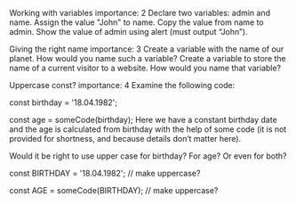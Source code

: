 Working with variables
importance: 2
Declare two variables: admin and name.
Assign the value "John" to name.
Copy the value from name to admin.
Show the value of admin using alert (must output “John”).


Giving the right name
importance: 3
Create a variable with the name of our planet. How would you name such a variable?
Create a variable to store the name of a current visitor to a website. How would you name that variable?


Uppercase const?
importance: 4
Examine the following code:

const birthday = '18.04.1982';

const age = someCode(birthday);
Here we have a constant birthday date and the age is calculated from birthday with the help of some code (it is not provided for shortness, and because details don’t matter here).

Would it be right to use upper case for birthday? For age? Or even for both?

const BIRTHDAY = '18.04.1982'; // make uppercase?

const AGE = someCode(BIRTHDAY); // make uppercase?